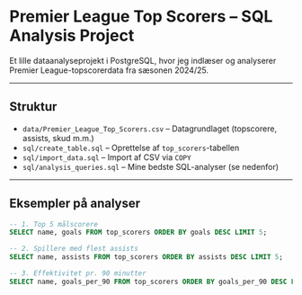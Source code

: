 # Premier League Top Scorers – SQL Analysis Project

Et lille dataanalyseprojekt i PostgreSQL, hvor jeg indlæser og analyserer Premier League-topscorerdata fra sæsonen 2024/25.

---

## Struktur

- `data/Premier_League_Top_Scorers.csv` – Datagrundlaget (topscorere, assists, skud m.m.)
- `sql/create_table.sql` – Oprettelse af `top_scorers`-tabellen
- `sql/import_data.sql` – Import af CSV via `COPY`
- `sql/analysis_queries.sql` – Mine bedste SQL-analyser (se nedenfor)

---

## Eksempler på analyser

```sql
-- 1. Top 5 målscorere
SELECT name, goals FROM top_scorers ORDER BY goals DESC LIMIT 5;

-- 2. Spillere med flest assists
SELECT name, assists FROM top_scorers ORDER BY assists DESC LIMIT 5;

-- 3. Effektivitet pr. 90 minutter
SELECT name, goals_per_90 FROM top_scorers ORDER BY goals_per_90 DESC LIMIT 5;


